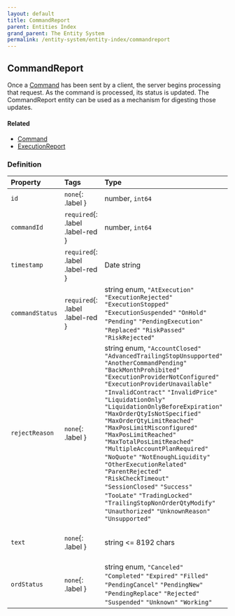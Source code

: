 ```yaml
---
layout: default
title: CommandReport
parent: Entities Index
grand_parent: The Entity System
permalink: /entity-system/entity-index/commandreport
---
```


## CommandReport
Once a [Command]({{site.baseurl}}/entity-system/entity-index/command) has been sent by a client, the server begins processing that request. As the command is processed, its status is updated. The CommandReport entity can be used as a mechanism for digesting those updates.

#### Related
- [Command]({{site.baseurl}}/entity-system/entity-index/command)
- [ExecutionReport]({{site.baseurl}}/entity-system/entity-index/executionreport)

### Definition

| Property | Tags | Type | Remarks
|:---------|:-----|:-----|:-------
| `id` | `none`{: .label } | number, `int64` | 
| `commandId` | `required`{: .label .label-red } | number, `int64` | ID of the associated [Command]({{site.baseurl}}/entity-system/entity-index/command) entity.
| `timestamp` | `required`{: .label .label-red } | Date string | Time that this CommandReport was generated.
| `commandStatus` | `required`{: .label .label-red } | string enum, `"AtExecution"` `"ExecutionRejected"` `"ExecutionStopped"` `"ExecutionSuspended"` `"OnHold"` `"Pending"` `"PendingExecution"` `"Replaced"` `"RiskPassed"` `"RiskRejected"` | Use this status to determine the status of a Command. 
| `rejectReason` | `none`{: .label } | string enum, `"AccountClosed"` `"AdvancedTrailingStopUnsupported"` `"AnotherCommandPending"` `"BackMonthProhibited"` `"ExecutionProviderNotConfigured"` `"ExecutionProviderUnavailable"` `"InvalidContract"` `"InvalidPrice"` `"LiquidationOnly"` `"LiquidationOnlyBeforeExpiration"` `"MaxOrderQtyIsNotSpecified"` `"MaxOrderQtyLimitReached"` `"MaxPosLimitMisconfigured"` `"MaxPosLimitReached"` `"MaxTotalPosLimitReached"` `"MultipleAccountPlanRequired"` `"NoQuote"` `"NotEnoughLiquidity"` `"OtherExecutionRelated"` `"ParentRejected"` `"RiskCheckTimeout"` `"SessionClosed"` `"Success"` `"TooLate"` `"TradingLocked"` `"TrailingStopNonOrderQtyModify"` `"Unauthorized"` `"UnknownReason"` `"Unsupported"` | Can help to determine why a Command failed.
| `text` | `none`{: .label } | string <= 8192 chars | Optional descriptive text associated with the Command.
| `ordStatus` | `none`{: .label } | string enum, `"Canceled"` `"Completed"` `"Expired"` `"Filled"` `"PendingCancel"` `"PendingNew"` `"PendingReplace"` `"Rejected"` `"Suspended"` `"Unknown"` `"Working"` | You can use this field to determine the status of a related order.
